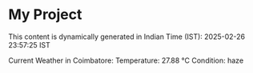 # My Project

This content is dynamically generated in Indian Time (IST): 2025-02-26 23:57:25 IST


Current Weather in Coimbatore:
Temperature: 27.88 °C
Condition: haze
